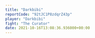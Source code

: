 ```yaml
---
title: "Darkbibi"
reportCode: "92tJC1P8zdqrZ43p"
player: "Darkbibi"
fight: "The Curator"
date: 2021-10-16T13:08:36.936000+00:00
---
```

